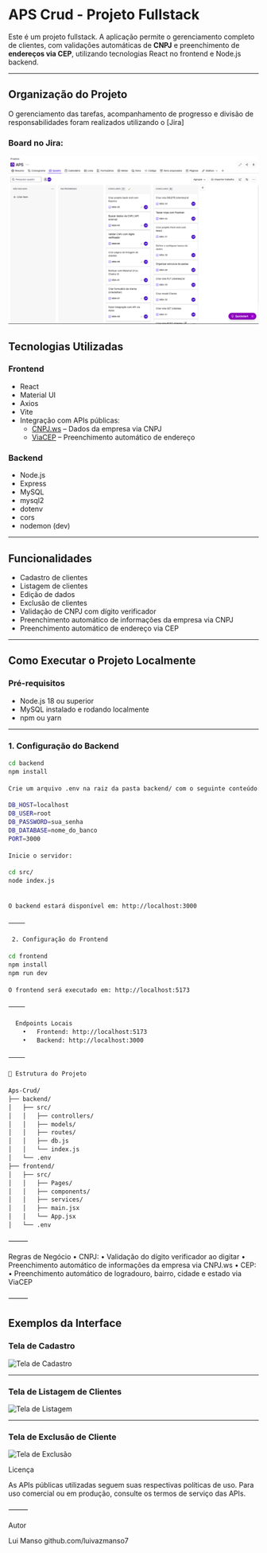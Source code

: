 
#  APS Crud - Projeto Fullstack

Este é um projeto fullstack. A aplicação permite o gerenciamento completo de clientes, com validações automáticas de **CNPJ** e preenchimento de **endereços via CEP**, utilizando tecnologias React no frontend e  Node.js backend.

---
## Organização do Projeto

O gerenciamento das tarefas, acompanhamento de progresso e divisão de responsabilidades foram realizados utilizando o [Jira]

### Board no Jira:
![Board do Jira](./assets/jira-board.png)

##  Tecnologias Utilizadas

###  Frontend
- React
- Material UI
- Axios
- Vite
- Integração com APIs públicas:
  - [CNPJ.ws](https://www.cnpj.ws/) – Dados da empresa via CNPJ
  - [ViaCEP](https://viacep.com.br/) – Preenchimento automático de endereço

###  Backend
- Node.js
- Express
- MySQL
- mysql2
- dotenv
- cors
- nodemon (dev)

---

##  Funcionalidades

- Cadastro de clientes
- Listagem de clientes
- Edição de dados
- Exclusão de clientes
- Validação de CNPJ com dígito verificador
- Preenchimento automático de informações da empresa via CNPJ
- Preenchimento automático de endereço via CEP

---

##  Como Executar o Projeto Localmente

###  Pré-requisitos

- Node.js 18 ou superior
- MySQL instalado e rodando localmente
- npm ou yarn

---

###  1. Configuração do Backend

```bash
cd backend
npm install

Crie um arquivo .env na raiz da pasta backend/ com o seguinte conteúdo:

DB_HOST=localhost
DB_USER=root
DB_PASSWORD=sua_senha
DB_DATABASE=nome_do_banco
PORT=3000

Inicie o servidor:

cd src/
node index.js


O backend estará disponível em: http://localhost:3000

⸻

 2. Configuração do Frontend

cd frontend
npm install
npm run dev

O frontend será executado em: http://localhost:5173

⸻

  Endpoints Locais
	•	Frontend: http://localhost:5173
	•	Backend: http://localhost:3000

⸻

📁 Estrutura do Projeto

Aps-Crud/
├── backend/
│   ├── src/
│   │   ├── controllers/
│   │   ├── models/
│   │   ├── routes/
│   │   ├── db.js
│   │   └── index.js
│   └── .env
├── frontend/
│   ├── src/
│   │   ├── Pages/
│   │   ├── components/
│   │   ├── services/
│   │   ├── main.jsx
│   │   └── App.jsx
│   └── .env

````

⸻

 Regras de Negócio
	•	CNPJ:
	•	Validação do dígito verificador ao digitar
	•	Preenchimento automático de informações da empresa via CNPJ.ws
	•	CEP:
	•	Preenchimento automático de logradouro, bairro, cidade e estado via ViaCEP

⸻

##  Exemplos da Interface

###  Tela de Cadastro
![Tela de Cadastro](./assets/cadastro.jpg)

---

###  Tela de Listagem de Clientes
![Tela de Listagem](./assets/listagem.jpg)

---

###  Tela de Exclusão de Cliente
![Tela de Exclusão](./assets/delete.jpg)



 Licença

As APIs públicas utilizadas seguem suas respectivas políticas de uso. Para uso comercial ou em produção, consulte os termos de serviço das APIs.

⸻

Autor

Lui Manso
github.com/luivazmanso7
